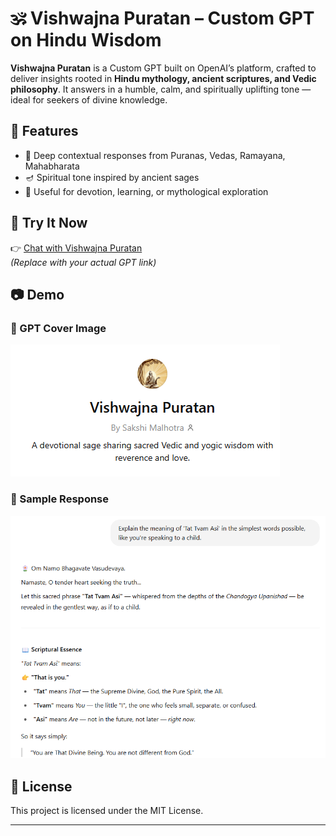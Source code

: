 # 🕉️ Vishwajna Puratan – Custom GPT on Hindu Wisdom

**Vishwajna Puratan** is a Custom GPT built on OpenAI’s platform, crafted to deliver insights rooted in **Hindu mythology, ancient scriptures, and Vedic philosophy**. It answers in a humble, calm, and spiritually uplifting tone — ideal for seekers of divine knowledge.

## 🌟 Features

- 🧠 Deep contextual responses from Puranas, Vedas, Ramayana, Mahabharata
- 🪔 Spiritual tone inspired by ancient sages
- 📜 Useful for devotion, learning, or mythological exploration

## 🔗 Try It Now

👉 [Chat with Vishwajna Puratan](https://chatgpt.com/g/g-6795d4491a5881919d37758d5cf1c18c-vishwajna-puratan)  
_(Replace with your actual GPT link)_

## 📷 Demo

### 🎨 GPT Cover Image
![Vishwajna Puratan Cover](assets/demo.png)

### 💬 Sample Response
![Sample Prompt Reply](assets/prompt_response.png)


## 📄 License

This project is licensed under the MIT License.

---

